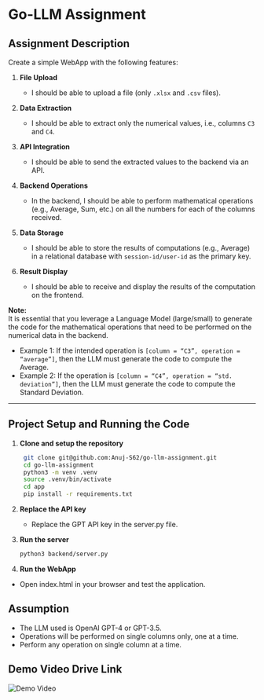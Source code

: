 # Go-LLM Assignment

## Assignment Description

Create a simple WebApp with the following features:

1. **File Upload**  
   - I should be able to upload a file (only `.xlsx` and `.csv` files).
   
2. **Data Extraction**  
   - I should be able to extract only the numerical values, i.e., columns `C3` and `C4`.
   
3. **API Integration**  
   - I should be able to send the extracted values to the backend via an API.
   
4. **Backend Operations**  
   - In the backend, I should be able to perform mathematical operations (e.g., Average, Sum, etc.) on all the numbers for each of the columns received.
   
5. **Data Storage**  
   - I should be able to store the results of computations (e.g., Average) in a relational database with `session-id/user-id` as the primary key.
   
6. **Result Display**  
   - I should be able to receive and display the results of the computation on the frontend.

**Note:**  
It is essential that you leverage a Language Model (large/small) to generate the code for the mathematical operations that need to be performed on the numerical data in the backend.  
- Example 1: If the intended operation is `[column = “C3”, operation = “average”]`, then the LLM must generate the code to compute the Average.  
- Example 2: If the operation is `[column = “C4”, operation = “std. deviation”]`, then the LLM must generate the code to compute the Standard Deviation.

---

## Project Setup and Running the Code

1. **Clone and setup the repository**  
   ```bash
    git clone git@github.com:Anuj-S62/go-llm-assignment.git
    cd go-llm-assignment
    python3 -m venv .venv
    source .venv/bin/activate 
    cd app
    pip install -r requirements.txt
    ```

2. **Replace the API key**
   - Replace the GPT API key in the server.py file.

3. **Run the server**
   ```bash
   python3 backend/server.py
    ```

4. **Run the WebApp**
 - Open index.html in your browser and test the application.

## Assumption
- The LLM used is OpenAI GPT-4 or GPT-3.5.
- Operations will be performed on single columns only, one at a time.
- Perform any operation on single column at a time.

## Demo Video Drive Link
![Demo Video](https://drive.google.com/file/d/1-3PmmeF6Kz71qt8WqRwM_0bjETiBGJDS/view?usp=drive_link)
